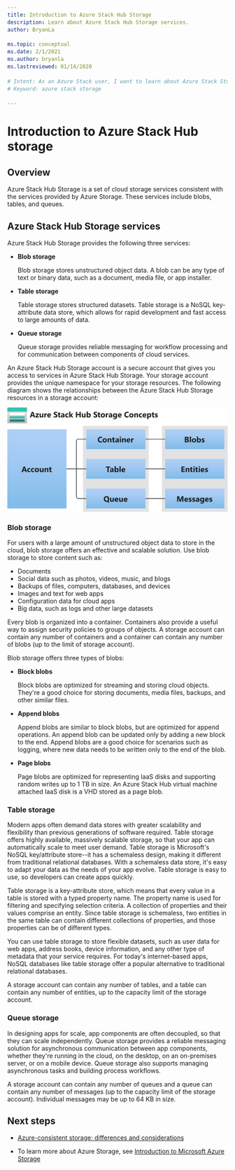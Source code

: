 ```yaml
---
title: Introduction to Azure Stack Hub Storage 
description: Learn about Azure Stack Hub Storage services.
author: BryanLa

ms.topic: conceptual
ms.date: 2/1/2021
ms.author: bryanla
ms.lastreviewed: 01/14/2020

# Intent: As an Azure Stack user, I want to learn about Azure Stack Storage services so I can store my data.
# Keyword: azure stack storage

---
```


# Introduction to Azure Stack Hub storage

## Overview

Azure Stack Hub Storage is a set of cloud storage services consistent with the services provided by Azure Storage. These services include blobs, tables, and queues.

## Azure Stack Hub Storage services

Azure Stack Hub Storage provides the following three services:

- **Blob storage**

    Blob storage stores unstructured object data. A blob can be any type of text or binary data, such as a document, media file, or app installer.

- **Table storage**

    Table storage stores structured datasets. Table storage is a NoSQL key-attribute data store, which allows for rapid development and fast access to large amounts of data.

- **Queue storage**

    Queue storage provides reliable messaging for workflow processing and for communication between components of cloud services.

An Azure Stack Hub Storage account is a secure account that gives you access to services in Azure Stack Hub Storage. Your storage account provides the unique namespace for your storage resources. The following diagram shows the relationships between the Azure Stack Hub Storage resources in a storage account:

![Azure Stack Hub Storage overview](media/azure-stack-storage-overview/azurestackstorageoverview.svg)

### Blob storage

For users with a large amount of unstructured object data to store in the cloud, blob storage offers an effective and scalable solution. Use blob storage to store content such as:

- Documents
- Social data such as photos, videos, music, and blogs
- Backups of files, computers, databases, and devices
- Images and text for web apps
- Configuration data for cloud apps
- Big data, such as logs and other large datasets

Every blob is organized into a container. Containers also provide a useful way to assign security policies to groups of objects. A storage account can contain any number of containers and a container can contain any number of blobs (up to the limit of storage account).

Blob storage offers three types of blobs:

- **Block blobs**

    Block blobs are optimized for streaming and storing cloud objects. They're a good choice for storing documents, media files, backups, and other similar files.

- **Append blobs**

    Append blobs are similar to block blobs, but are optimized for append operations. An append blob can be updated only by adding a new block to the end. Append blobs are a good choice for scenarios such as logging, where new data needs to be written only to the end of the blob.

- **Page blobs**

    Page blobs are optimized for representing IaaS disks and supporting random writes up to 1 TB in size. An Azure Stack Hub virtual machine attached IaaS disk is a VHD stored as a page blob.

### Table storage

Modern apps often demand data stores with greater scalability and flexibility than previous generations of software required. Table storage offers highly available, massively scalable storage, so that your app can automatically scale to meet user demand. Table storage is Microsoft's NoSQL key/attribute store--it has a schemaless design, making it different from traditional relational databases. With a schemaless data store, it's easy to adapt your data as the needs of your app evolve. Table storage is easy to use, so developers can create apps quickly.

Table storage is a key-attribute store, which means that every value in a table is stored with a typed property name. The property name is used for filtering and specifying selection criteria. A collection of properties and their values comprise an entity. Since table storage is schemaless, two entities in the same table can contain different collections of properties, and those properties can be of different types.

You can use table storage to store flexible datasets, such as user data for web apps, address books, device information, and any other type of metadata that your service requires. For today's internet-based apps, NoSQL databases like table storage offer a popular alternative to traditional relational databases.

A storage account can contain any number of tables, and a table can contain any number of entities, up to the capacity limit of the storage account.

### Queue storage

In designing apps for scale, app components are often decoupled, so that they can scale independently. Queue storage provides a reliable messaging solution for asynchronous communication between app components, whether they're running in the cloud, on the desktop, on an on-premises server, or on a mobile device. Queue storage also supports managing asynchronous tasks and building process workflows.

A storage account can contain any number of queues and a queue can contain any number of messages (up to the capacity limit of the storage account). Individual messages may be up to 64 KB in size.

## Next steps

- [Azure-consistent storage: differences and considerations](azure-stack-acs-differences.md)

- To learn more about Azure Storage, see [Introduction to Microsoft Azure Storage](/azure/storage/common/storage-introduction)
